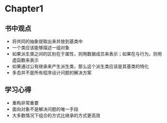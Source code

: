 # Chapter1

## 书中观点
+ 将共同的抽象提取出来并放到基类中
+ 一个类应该能够描述一组对象
+ 如果派生类之间的区别在于属性，则用数据成员来表示；如果在与行为，则用虚函数来表示
+ 如果通过公有继承来产生派生类，那么这个派生类应该是其基类的特化 
+ 多态并不是所有程序设计问题的解决方案
## 学习心得
+ 重构非常重要
+ 面向对象不是解决问题的唯一手段
+ 大多数情况下组合的方式比继承的方式更高效